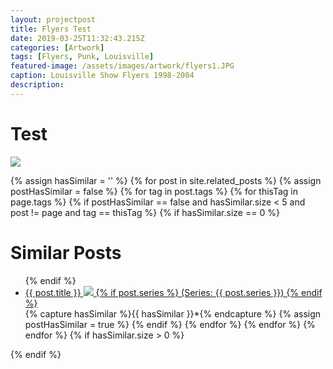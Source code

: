 ```yaml
---
layout: projectpost
title: Flyers Test
date: 2019-03-25T11:32:43.215Z
categories: [Artwork]
tags: [Flyers, Punk, Louisville]
featured-image: /assets/images/artwork/flyers1.JPG
caption: Louisville Show Flyers 1998-2004
description: 
---
```


# Test

<a data-fancybox="gallery" href="/assets/images/artwork/flyers1.JPG">
<img class="projectimage" src="/assets/images/artwork/flyers1.JPG"></a>

{% assign hasSimilar = '' %}
{% for post in site.related_posts %}
{% assign postHasSimilar = false %}
{% for tag in post.tags %}
{% for thisTag in page.tags %}
{% if postHasSimilar == false and hasSimilar.size < 5 and post != page and tag == thisTag %}
{% if hasSimilar.size == 0 %}
# Similar Posts
<ul>
{% endif %}
<li class="relatedPost">
<a href="{{ site.url }}{{ post.url }}">{{ post.title }}
<img src="{{ post.featured-image }}" class='postlistimage' />
{% if post.series %}
(Series: {{ post.series }})
{% endif %}
</a>
</li>
{% capture hasSimilar %}{{ hasSimilar }}*{% endcapture %}
{% assign postHasSimilar = true %}
{% endif %}
{% endfor %}
{% endfor %}
{% endfor %}
{% if hasSimilar.size > 0 %}
</ul>
{% endif %}